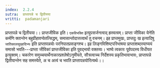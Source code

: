 ```yaml
---
index:  2.2.4
sutra:  प्राप्तापन्ने च द्वितीयया
vritti:  padamanjari
---
```


प्राप्तापन्ने च द्वितीयया।। प्राप्तजीविक इति। `एकविभक्ति` इत्युपसर्जनत्वाद् ह्रस्वत्वम्। प्राप्ता जीविका येनेति कर्मणि क्तान्तेन बहुव्रीहावप्येतत्सिद्धम्, समासान्तोदात्तत्वार्थं तु वचनम्। इह प्राप्तमुखः, प्राप्तदुः ख इत्यादिषु `जातिकालसुखादिभ्यः` इति प्राप्तापन्नयोः परनिपातप्रसङ्गश्च। इह लिङ्गविशिष्टपरिभाषया प्राप्ताशब्दस्याप्ययं समासो भवति---प्राप्ता जीविकां प्राप्तजीविका इति पुवद्भावो वक्तव्यः। भाष्ये त्वकारः पूर्वपदस्य विधीयत इत्युक्तम्। चकारेण समुच्चयार्थेनाकारप्रश्लेषोऽनुमीयते, सौत्रत्वाच्च निर्देशस्य प्रकृतिभावाभावः, प्राप्तापन्ने द्वितीयान्तेन सह समस्येते, अ च अत्वं च भवति प्राप्तापन्नयोरित्यर्थः।।
